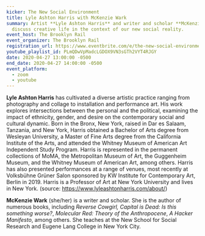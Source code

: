 ```yaml
---
kicker: The New Social Environment
title: Lyle Ashton Harris with McKenzie Wark
summary: Artist **Lyle Ashton Harris** and writer and scholar **McKenzie Wark**
  discuss creative life in the context of our new social reality.
event_host: The Brooklyn Rail
event_organizer: The Brooklyn Rail
registration_url: https://www.eventbrite.com/e/the-new-social-environment-30-lyle-ashton-harris-mckenzie-wark-tickets-103168923026
youtube_playlist_id: PLmQDwVpMadcLGDOX9VN3sGTh2VYT4RJGY
date: 2020-04-27 13:00:00 -0500
end_date: 2020-04-27 14:00:00 -0500
event_platform:
  - zoom
  - youtube
---
```



**Lyle Ashton Harris** has cultivated a diverse artistic practice ranging from photography and collage to installation and performance art. His work explores intersections between the personal and the political, examining the impact of ethnicity, gender, and desire on the contemporary social and cultural dynamic. Born in the Bronx, New York, raised in Dar es Salaam, Tanzania, and New York, Harris obtained a Bachelor of Arts degree from Wesleyan University, a Master of Fine Arts degree from the California Institute of the Arts, and attended the Whitney Museum of American Art Independent Study Program. Harris is represented in the permanent collections of MoMA, the Metropolitan Museum of Art, the Guggenheim Museum, and the Whitney Museum of American Art, among others. Harris has also presented performances at a range of venues, most recently at Volksbühne Grüner Salon sponsored by KW Institute for Contemporary Art, Berlin in 2019. Harris is a Professor of Art at New York University and lives in New York. (source: <https://www.lyleashtonharris.com/about/>)

**McKenzie Wark** (she/her) is a writer and scholar. She is the author of numerous books, including *Reverse Cowgirl, Capital is Dead: Is this something worse?*, *Molecular Red: Theory of the Anthropocene*, *A Hacker Manifesto*, among others. She teaches at the New School for Social Research and Eugene Lang College in New York City.
